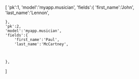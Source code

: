 [
    'pk':1,
    'model':'myapp.musician',
    'fields':{
        'first_name':'John',
        'last_name':'Lennon',
        
        
        
    },
    'pk':2,
    'model':'myapp.musician',
    'fields':{
        'first_name':'Paul',
        'last_name':'McCartney',
        
        
        
    },
]